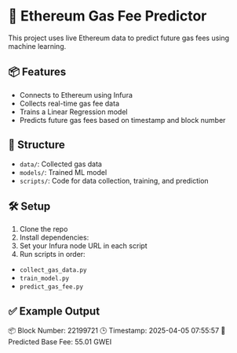 # 🔮 Ethereum Gas Fee Predictor

This project uses live Ethereum data to predict future gas fees using machine learning.

## 📦 Features
- Connects to Ethereum using Infura
- Collects real-time gas fee data
- Trains a Linear Regression model
- Predicts future gas fees based on timestamp and block number

## 📁 Structure
- `data/`: Collected gas data
- `models/`: Trained ML model
- `scripts/`: Code for data collection, training, and prediction

## 🛠️ Setup
1. Clone the repo
2. Install dependencies:
3. Set your Infura node URL in each script
4. Run scripts in order:
- `collect_gas_data.py`
- `train_model.py`
- `predict_gas_fee.py`

## ✅ Example Output
📦 Block Number: 22199721 🕒 Timestamp: 2025-04-05 07:55:57 🔮 Predicted Base Fee: 55.01 GWEI